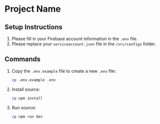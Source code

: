 # Project Name

## Setup Instructions

1. Please fill in your Firebase account information in the `.env` file.
2. Please replace your `serviceaccount.json` file in the `/src/configs` folder.

## Commands

1. Copy the `.env.example` file to create a new `.env` file:

   ```sh
   cp .env.example .env

   ```

2. Install source:

   ```sh
   cp npm install

   ```

3. Run source:

   ```sh
   cp npm run dev
   ```
